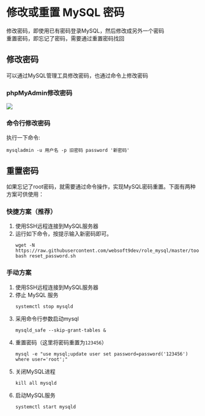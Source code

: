 # 修改或重置 MySQL 密码

修改密码，即使用已有密码登录MySQL，然后修改成另外一个密码  
重置密码，即忘记了密码，需要通过重置密码找回

## 修改密码

可以通过MySQL管理工具修改密码，也通过命令上修改密码

### phpMyAdmin修改密码

![](http://libs.websoft9.com/Websoft9/DocsPicture/zh/mysql/websoft9-modifymysqlpw.gif)

### 命令行修改密码

执行一下命令:
```
mysqladmin -u 用户名 -p 旧密码 password '新密码' 
```

## 重置密码

如果忘记了root密码，就需要通过命令操作，实现MySQL密码重置。下面有两种方案可供使用：

### 快捷方案（推荐）

1. 使用SSH远程连接到MySQL服务器
2. 运行如下命令，按提示输入新密码即可。
   ```
   wget -N https://raw.githubusercontent.com/websoft9dev/role_mysql/master/tools/reset_password.sh; bash reset_password.sh
   ```
### 手动方案

1. 使用SSH远程连接到MySQL服务器
2. 停止 MySQL 服务
   ~~~
   systemctl stop mysqld
   ~~~
3. 采用命令行参数启动mysql 
   ~~~
   mysqld_safe --skip-grant-tables &
   ~~~
4. 重置密码（这里将密码重置为`123456`）
   ~~~
   mysql -e "use mysql;update user set password=password('123456') where user='root';"
   ~~~
5. 关闭MySQL进程
   ~~~
   kill all mysqld
   ~~~ 
6. 启动MySQL服务
   ~~~
   systemctl start mysqld
   ~~~
